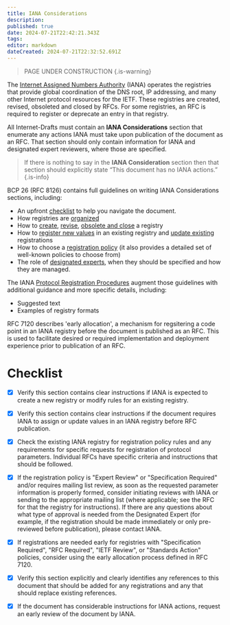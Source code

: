 ```yaml
---
title: IANA Considerations
description: 
published: true
date: 2024-07-21T22:42:21.343Z
tags: 
editor: markdown
dateCreated: 2024-07-21T22:32:52.691Z
---
```


> PAGE UNDER CONSTRUCTION
{.is-warning}

The [Internet Assigned Numbers Authority](https://www.iana.org/) (IANA) operates the registries that provide global coordination of the DNS root, IP addressing, and many other Internet protocol resources for the IETF. These registries are created, revised, obsoleted and closed by RFCs. For some registries, an RFC is required to register or deprecate an entry in that registry. 

All Internet-Drafts must contain an **IANA Considerations** section that enumerate any actions IANA must take upon publication of the document as an RFC. That section should only contain information for IANA and designated expert reviewers, where those are specified.

> If there is nothing to say in the **IANA Consideration** section then that section should explicitly state “This document has no IANA actions.”
{.is-info}

BCP 26 (RFC 8126) contains full guidelines on writing IANA Considerations sections, including:
* An upfront [checklist](https://www.rfc-editor.org/rfc/rfc8126.html#section-1.3) to help you navigate the document.
* How registries are [organized](https://www.rfc-editor.org/rfc/rfc8126.html#section-2.1)
* How to [create](https://www.rfc-editor.org/rfc/rfc8126.html#section-2.2), [revise](https://www.rfc-editor.org/rfc/rfc8126.html#section-2.4), [obsolete and close](https://www.rfc-editor.org/rfc/rfc8126.html#section-9.6) a registry
* How to [register new values](https://www.rfc-editor.org/rfc/rfc8126.html#section-3.1) in an existing registry and [update existing](https://www.rfc-editor.org/rfc/rfc8126.html#section-3.2) registrations
* How to choose a [registration policy](https://www.rfc-editor.org/rfc/rfc8126.html#section-4) (it also provides a detailed set of well-known policies to choose from)
* The role of [designated experts](https://www.rfc-editor.org/rfc/rfc8126.html#section-5), when they should be specified and how they are managed.

The IANA [Protocol Registration Procedures](https://www.iana.org/help/protocol-registration) augment those guidelines with additional guidance and more specific details, including:
* Suggested text
* Examples of registry formats

RFC 7120 describes 'early allocation', a mechanism for regsitering a code point in an IANA registry before the document is published as an RFC. This is used to facilitate desired or required implementation and deployment experience prior to publication of an RFC.


# Checklist
- [x] Verify this section contains clear instructions if IANA is expected to create a new registry or modify rules for an existing registry.
- [x] Verify this section contains clear instructions if the document requires IANA to assign or update values in an IANA registry before RFC publication.
- [x] Check the existing IANA registry for registration policy rules and any requirements for specific requests for registration of protocol parameters. Individual RFCs have specific criteria and instructions that should be followed.
- [x] If the registration policy is "Expert Review" or "Specification Required" and/or requires mailing list review, as soon as the requested parameter information is properly formed, consider initiating reviews with IANA or sending to the appropriate mailing list (where applicable; see the RFC for that the registry for instructions). If there are any questions about what type of approval is needed from the Designated Expert (for example, if the registration should be made immediately or only pre-reviewed before publication), please contact IANA.
- [x] If registrations are needed early for registries with "Specification Required", "RFC Required", "IETF Review", or "Standards Action" policies, consider using the early allocation process defined in RFC 7120.
- [x] Verify this section explicitly and clearly identifies any references to this document that should be added for any registrations and any that should replace existing references.
- [x] If the document has considerable instructions for IANA actions, request an early review of the document by IANA.

